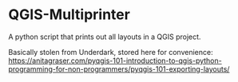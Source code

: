 # QGIS-Multiprinter
A python script that prints out all layouts in a QGIS project.

Basically stolen from Underdark, stored here for convenience:
https://anitagraser.com/pyqgis-101-introduction-to-qgis-python-programming-for-non-programmers/pyqgis-101-exporting-layouts/
